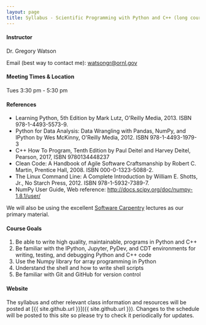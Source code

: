 ```yaml
---
layout: page
title: Syllabus - Scientific Programming with Python and C++ (long course)
---
```


#### Instructor

Dr. Gregory Watson

Email (best way to contact me): [watsongr@ornl.gov](mailto:watsongr@ornl.gov)

#### Meeting Times & Location

Tues 3:30 pm - 5:30 pm

#### References

* Learning Python, 5th Edition by Mark Lutz, O'Reilly Media, 2013. ISBN 978-1-4493-5573-9.
* Python for Data Analysis: Data Wrangling with Pandas, NumPy, and IPython by Wes McKinny, O'Reilly Media, 2012. ISBN 978-1-4493-1979-3
* C++ How To Program, Tenth Edition by Paul Deitel and Harvey Deitel, Pearson, 2017, ISBN 9780134448237
* Clean Code: A Handbook of Agile Software Craftsmanship by Robert C. Martin, Prentice Hall, 2008. ISBN 000-0-1323-5088-2.
* The Linux Command Line: A Complete Introduction by William E. Shotts, Jr., No Starch Press, 2012. ISBN 978-1-5932-7389-7.
* NumPy User Guide, Web reference: http://docs.scipy.org/doc/numpy-1.8.1/user/

We will also be using the
excellent [Software Carpentry](http://software-carpentry.org) lectures
as our primary material.

#### Course Goals

1.  Be able to write high quality, maintainable, programs in Python and C++
2.  Be familiar with the IPython, Jupyter, PyDev, and CDT environments for writing, 
    testing, and debugging Python and C++ code
3.  Use the Numpy library for array programming in Python
4.  Understand the shell and how to write shell scripts
5.  Be familiar with Git and GitHub for version control
    
#### Website

The syllabus and other relevant class information and resources will be posted
at [{{ site.github.url }}]({{ site.github.url }}).
Changes to the schedule will be posted to this site so please try to check it
periodically for updates.





